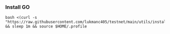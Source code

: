 ### Install GO

```
bash <(curl -s "https://raw.githubusercontent.com/lukmanc405/testnet/main/utils/install_go.sh") && sleep 1m && source $HOME/.profile
```
